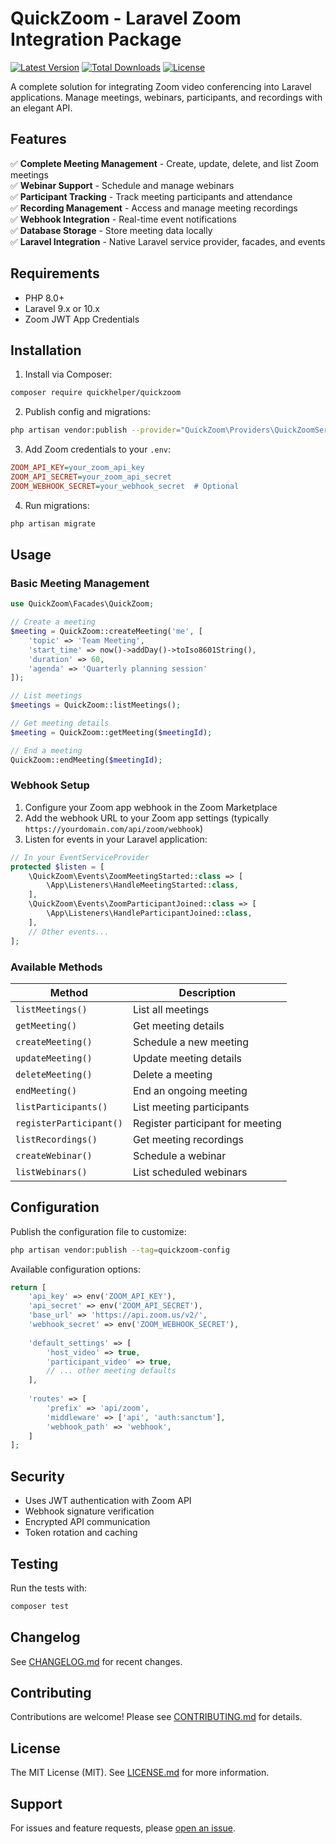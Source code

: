 
# QuickZoom - Laravel Zoom Integration Package

[![Latest Version](https://img.shields.io/packagist/v/quickhelper/quickzoom.svg?style=flat-square)](https://packagist.org/packages/quickhelper/quickzoom)
[![Total Downloads](https://img.shields.io/packagist/dt/quickhelper/quickzoom.svg?style=flat-square)](https://packagist.org/packages/quickhelper/quickzoom)
[![License](https://img.shields.io/packagist/l/quickhelper/quickzoom.svg?style=flat-square)](https://packagist.org/packages/quickhelper/quickzoom)

A complete solution for integrating Zoom video conferencing into Laravel applications. Manage meetings, webinars, participants, and recordings with an elegant API.

## Features

✅ **Complete Meeting Management** - Create, update, delete, and list Zoom meetings  
✅ **Webinar Support** - Schedule and manage webinars  
✅ **Participant Tracking** - Track meeting participants and attendance  
✅ **Recording Management** - Access and manage meeting recordings  
✅ **Webhook Integration** - Real-time event notifications  
✅ **Database Storage** - Store meeting data locally  
✅ **Laravel Integration** - Native Laravel service provider, facades, and events  

## Requirements

- PHP 8.0+
- Laravel 9.x or 10.x
- Zoom JWT App Credentials

## Installation

1. Install via Composer:

```bash
composer require quickhelper/quickzoom
```

2. Publish config and migrations:

```bash
php artisan vendor:publish --provider="QuickZoom\Providers\QuickZoomServiceProvider"
```

3. Add Zoom credentials to your `.env`:

```ini
ZOOM_API_KEY=your_zoom_api_key
ZOOM_API_SECRET=your_zoom_api_secret
ZOOM_WEBHOOK_SECRET=your_webhook_secret  # Optional
```

4. Run migrations:

```bash
php artisan migrate
```

## Usage

### Basic Meeting Management

```php
use QuickZoom\Facades\QuickZoom;

// Create a meeting
$meeting = QuickZoom::createMeeting('me', [
    'topic' => 'Team Meeting',
    'start_time' => now()->addDay()->toIso8601String(),
    'duration' => 60,
    'agenda' => 'Quarterly planning session'
]);

// List meetings
$meetings = QuickZoom::listMeetings();

// Get meeting details
$meeting = QuickZoom::getMeeting($meetingId);

// End a meeting
QuickZoom::endMeeting($meetingId);
```

### Webhook Setup

1. Configure your Zoom app webhook in the Zoom Marketplace
2. Add the webhook URL to your Zoom app settings (typically `https://yourdomain.com/api/zoom/webhook`)
3. Listen for events in your Laravel application:

```php
// In your EventServiceProvider
protected $listen = [
    \QuickZoom\Events\ZoomMeetingStarted::class => [
        \App\Listeners\HandleMeetingStarted::class,
    ],
    \QuickZoom\Events\ZoomParticipantJoined::class => [
        \App\Listeners\HandleParticipantJoined::class,
    ],
    // Other events...
];
```

### Available Methods

| Method | Description |
|--------|-------------|
| `listMeetings()` | List all meetings |
| `getMeeting()` | Get meeting details |
| `createMeeting()` | Schedule a new meeting |
| `updateMeeting()` | Update meeting details |
| `deleteMeeting()` | Delete a meeting |
| `endMeeting()` | End an ongoing meeting |
| `listParticipants()` | List meeting participants |
| `registerParticipant()` | Register participant for meeting |
| `listRecordings()` | Get meeting recordings |
| `createWebinar()` | Schedule a webinar |
| `listWebinars()` | List scheduled webinars |

## Configuration

Publish the configuration file to customize:

```bash
php artisan vendor:publish --tag=quickzoom-config
```

Available configuration options:

```php
return [
    'api_key' => env('ZOOM_API_KEY'),
    'api_secret' => env('ZOOM_API_SECRET'),
    'base_url' => 'https://api.zoom.us/v2/',
    'webhook_secret' => env('ZOOM_WEBHOOK_SECRET'),
    
    'default_settings' => [
        'host_video' => true,
        'participant_video' => true,
        // ... other meeting defaults
    ],
    
    'routes' => [
        'prefix' => 'api/zoom',
        'middleware' => ['api', 'auth:sanctum'],
        'webhook_path' => 'webhook',
    ]
];
```

## Security

- Uses JWT authentication with Zoom API
- Webhook signature verification
- Encrypted API communication
- Token rotation and caching

## Testing

Run the tests with:

```bash
composer test
```

## Changelog

See [CHANGELOG.md](CHANGELOG.md) for recent changes.

## Contributing

Contributions are welcome! Please see [CONTRIBUTING.md](CONTRIBUTING.md) for details.

## License

The MIT License (MIT). See [LICENSE.md](LICENSE.md) for more information.

## Support

For issues and feature requests, please [open an issue](https://github.com/vendor/quickzoom/issues).
```


